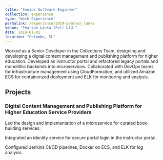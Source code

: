 ```yaml
---
title: "Senior Software Engineer"
collection: experience
type: "Work Experience"
permalink: /experience/2019-pearson_lanka
venue: "Pearson Lanka (Pvt) Ltd."
date: 2019-01-01
location: "Colombo, SL"
---
```


Worked as a Senior Developer in the Collections Team, designing and developing a digital content management and publishing platform for higher education. Developed an instructor portal and refactored legacy portals and monolithic backends into microservices. Collaborated with DevOps teams for infrastructure management using CloudFormation, and utilized Amazon ECS for containerized deployment and ELK for monitoring and analysis.

<h2>Projects</h2>

<h3>Digital Content Management and Publishing Platform for Higher Education Service Providers</h3>
<p>Led the design and implementation of a microservice for curated book-building services.</p>
<p>Integrated an identity service for secure portal login in the instructor portal.</p>
<p>Configured Jenkins CI/CD pipelines, Docker on ECS, and ELK for log analysis.</p>
